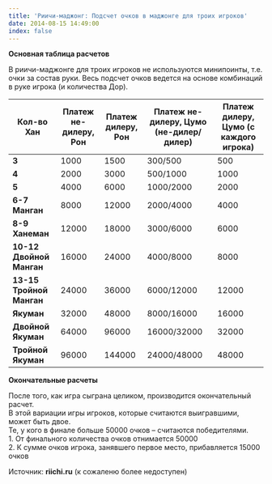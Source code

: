 ```yaml
---
title: 'Риичи-маджонг: Подсчет очков в маджонге для троих игроков'
date: 2014-08-15 14:49:00
index: false
---
```


**Основная таблица расчетов**

В риичи-маджонге для троих игроков не используются минипоинты, т.е. очки за состав руки. Весь подсчет очков ведется на основе комбинаций в руке игрока (и количества Дор).  
<!--more-->

| Кол-во Хан               | Платеж не-дилеру, Рон | Платеж дилеру, Рон | Платеж не-дилеру, Цумо (не-дилер/дилер) | Платеж дилеру, Цумо (с каждого игрока) |
|--------------------------|-----------------------|--------------------|-----------------------------------------|----------------------------------------|
| **3**                    |                  1000 |               1500 |                                 300/500 |                                    500 |  
| **4**                    |                  2000 |               3000 |                                500/1000 |                                   1000 |  
| **5**                    |                  4000 |               6000 |                               1000/2000 |                                   2000 |  
| **6-7 Манган**           |                  8000 |              12000 |                               2000/4000 |                                   4000 |  
| **8-9 Ханеман**          |                 12000 |              18000 |                               3000/6000 |                                   6000 |  
| **10-12 Двойной Манган** |                 16000 |              24000 |                               4000/8000 |                                   8000 |  
| **13-15 Тройной Манган** |                 24000 |              36000 |                              6000/12000 |                                  12000 |  
| **Якуман**               |                 32000 |              48000 |                              8000/16000 |                                  16000 |  
| **Двойной Якуман**       |                 64000 |              96000 |                             16000/32000 |                                  32000 |  
| **Тройной Якуман**       |                 96000 |             144000 |                             24000/48000 |                                  48000 | 

  
**Окончательные расчеты**

После того, как игра сыграна целиком, производится окончательный расчет.  
В этой вариации игры игроков, которые считаются выигравшими, может быть двое.  
Те, у кого в финале больше 50000 очков – считаются победителями.  
1\. От финального количества очков отнимается 50000  
2\. К сумме очков игрока, занявшего первое место, прибавляется 15000 очков


Источник: **riichi.ru** (к сожаленю более недоступен)

  
